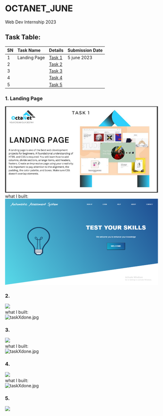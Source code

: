 # OCTANET_JUNE
Web Dev Internship 2023

## Task Table:
| SN | Task Name | Details | Submission Date |
| :--- | :--- | :--- | :--- |
| 1 | Landing Page | [Task 1](https://octanet.in/task-1/) | 5 june 2023 |
| 2 |  | [Task 2](https://octanet.in/task-2/) |  |
| 3 |  | [Task 3](https://octanet.in/task-3/) |  |
| 4 |  | [Task 4](https://octanet.in/task-4/) |  |
| 5 |  | [Task 5](https://octanet.in/task-5/) |  |
 
### 1. Landing Page
![](Task_assigned/task1.jpg) <br>
what I built: <br>
![Task1_LandingPage](Task1_LandingPage/lp.png)<br>

### 2. 
![](task.jpg) <br>
what I built: <br>
![taskXdone.jpg]()<br>

### 3. 
![](task.jpg) <br>
what I built: <br>
![taskXdone.jpg]()<br>

### 4.
![](task.jpg) <br>
what I built: <br>
![taskXdone.jpg]()<br>

### 5.
![](task.jpg) <br>
